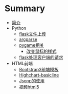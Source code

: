# Summary

* [简介](README.md)
* Python
   * [flask文件上传](python/flask-upload.md)
   * [argparse](python/argparse.md)
   * [pygame相关](python/pygame-introduction.md)
       * [改变鼠标的样式](python/pygame-cursor.md)
   * [flask处理客户端的请求](python/flask-handle-client-request.md)
* HTML前端
   * [Bootstrap3前端模板](html/bootstrap3-template.md)
   * [Highchart-basicline](html/highchart-basicline.md)
   * [Jsonp的使用](html/jsonp.md)
   * [视频html5](html/video-html5.md)

